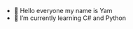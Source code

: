 - 👋 Hello everyone my name is Yam
- 🌱 I’m currently learning C# and Python

<!---
Yam010300/Yam010300 is a ✨ special ✨ repository because its `README.md` (this file) appears on your GitHub profile.
You can click the Preview link to take a look at your changes.
--->
